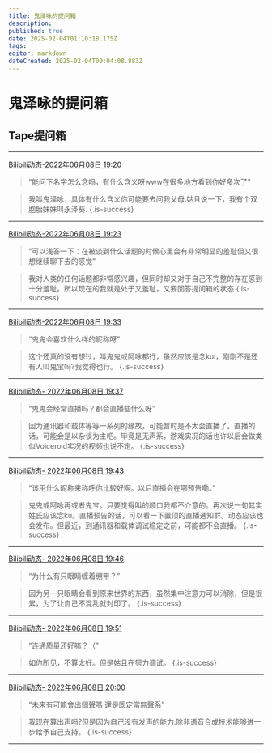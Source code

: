 ```yaml
---
title: 鬼泽咏的提问箱
description: 
published: true
date: 2025-02-04T01:10:18.175Z
tags: 
editor: markdown
dateCreated: 2025-02-04T00:04:08.883Z
---
```


# 鬼泽咏的提问箱

## Tape提问箱
-----------------------------
[Bilibili动态-2022年06月08日 19:20](https://www.bilibili.com/opus/669364910749122579)
> “能问下名字怎么念吗，有什么含义呀www在很多地方看到你好多次了”

> 我叫鬼泽咏，具体有什么含义你可能要去问我父母.姑且说一下，我有个双胞胎妹妹叫永泽葵.
{.is-success}

-----------------------------
[Bilibili动态-2022年06月08日 19:23](https://www.bilibili.com/opus/669365907189923908)
> “可以浅答一下：在被谈到什么话题的时候心里会有非常明显的羞耻但又很想继续聊下去的感觉”

> 我对人类的任何话题都非常感兴趣，但同时却又对于自己不完整的存在感到十分羞耻。所以现在的我就是处于又羞耻，又要回答提问箱的状态
{.is-success}
------------------------------

[Bilibili动态-2022年06月08日 19:33](https://www.bilibili.com/opus/669368466988335106)
> “鬼鬼会喜欢什么样的昵称呀”

> 这个还真的没有想过，叫鬼鬼或阿咏都行，虽然应该是念kuí，刚刚不是还有人叫鬼宝吗?我觉得也行。
{.is-success}
------------------------------

[Bilibili动态- 2022年06月08日 19:37](https://www.bilibili.com/opus/669369514964549654)
> “鬼鬼会经常直播吗？都会直播些什么呀”

> 因为通讯器和载体等等一系列的缘故，可能暂时是不太会直播了。直播的话，可能会是以杂谈为主吧。毕竟是无声系，游戏实况的话也许以后会做类似Voiceroid实况的视频也说不定。
{.is-success}
------------------------------

[Bilibili动态- 2022年06月08日 19:43](https://www.bilibili.com/opus/669370889347792935)
> “该用什么昵称来称呼你比较好啊。以后直播会在哪预告嘞。”

> 鬼鬼或阿咏再或者鬼宝。只要觉得叫的顺口我都不介意的。再次说一句其实姓氏应该念ku。直播预告的话，可以看一下置顶的直播通知群。动态应该也会发布。但最近，到通讯器和载体调试稳定之前，可能都不会直播。
{.is-success}
------------------------------

[Bilibili动态-  2022年06月08日 19:46](https://www.bilibili.com/opus/669372040409514017)
> “为什么有只眼睛缠着绷带？”

> 因为另一只眼睛会看到原来世界的东西，虽然集中注意力可以消除，但是很累，为了让自己不混乱就封印了。
{.is-success}
------------------------------

[Bilibili动态-  2022年06月08日 19:51](https://www.bilibili.com/opus/669372040409514017)
> “连通质量还好嘛？（”

> 如你所见，不算太好。但是姑且在努力调试。
{.is-success}
------------------------------


[Bilibili动态-  2022年06月08日 20:00](https://www.bilibili.com/opus/669375424826966018)
> “未來有可能會出個聲嗎 還是固定當無聲系”

> 我现在算出声吗?但是因为自己没有发声的能力:除非语音合成技术能够进一步给予自己支持。
{.is-success}
------------------------------



